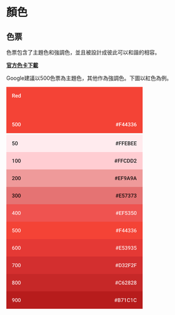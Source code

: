 # 顏色

## 色票
色票包含了主題色和強調色，並且被設計成彼此可以和諧的相容。

[**官方色卡下載**](http://material-design.storage.googleapis.com/publish/material_v_4/material_ext_publish/0B0J8hsRkk91LSGx6b0w3WWpMQ1k/color_swatches.zip)

Google建議以500色票為主題色，其他作為強調色。下圖以紅色為例。

<img src="../../../assets/color_plate_red.png" height="586" width="360">

